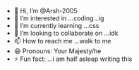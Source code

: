 - 👋 Hi, I’m @Arsh-2005
- 👀 I’m interested in ...coding...ig
- 🌱 I’m currently learning ...css
- 💞️ I’m looking to collaborate on ...idk
- 📫 How to reach me ...walk to me
- 😄 Pronouns: Your Majesty/he
- ⚡ Fun fact: ...i am half asleep writing this

<!---
Arsh-2005/Arsh-2005 is a ✨ special ✨ repository because its `README.md` (this file) appears on your GitHub profile.
You can click the Preview link to take a look at your changes.
--->
